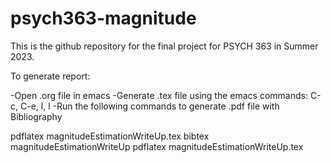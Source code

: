 # psych363-magnitude

This is the github repository for the final project for PSYCH 363 in Summer 2023.

To generate report:

-Open .org file in emacs
-Generate .tex file using the emacs commands: C-c, C-e, l, l
-Run the following commands to generate .pdf file with Bibliography

pdflatex magnitudeEstimationWriteUp.tex
bibtex magnitudeEstimationWriteUp
pdflatex magnitudeEstimationWriteUp.tex


